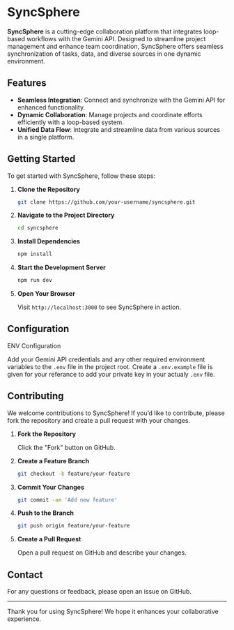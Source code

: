 # SyncSphere

**SyncSphere** is a cutting-edge collaboration platform that integrates loop-based workflows with the Gemini API. Designed to streamline project management and enhance team coordination, SyncSphere offers seamless synchronization of tasks, data, and diverse sources in one dynamic environment.

## Features

- **Seamless Integration**: Connect and synchronize with the Gemini API for enhanced functionality.
- **Dynamic Collaboration**: Manage projects and coordinate efforts efficiently with a loop-based system.
- **Unified Data Flow**: Integrate and streamline data from various sources in a single platform.

## Getting Started

To get started with SyncSphere, follow these steps:

1. **Clone the Repository**

   ```bash
   git clone https://github.com/your-username/syncsphere.git
   ```

2. **Navigate to the Project Directory**

   ```bash
   cd syncsphere
   ```

3. **Install Dependencies**

   ```bash
   npm install
   ```

4. **Start the Development Server**

   ```bash
   npm run dev
   ```

5. **Open Your Browser**

   Visit `http://localhost:3000` to see SyncSphere in action.

## Configuration

ENV Configuration

Add your Gemini API credentials and any other required environment variables to the `.env` file in the project root. Create a `.env.example` file is given for your referance to add your private key in your actualy `.env` file.


## Contributing

We welcome contributions to SyncSphere! If you’d like to contribute, please fork the repository and create a pull request with your changes.

1. **Fork the Repository**

   Click the "Fork" button on GitHub.

2. **Create a Feature Branch**

   ```bash
   git checkout -b feature/your-feature
   ```

3. **Commit Your Changes**

   ```bash
   git commit -am 'Add new feature'
   ```

4. **Push to the Branch**

   ```bash
   git push origin feature/your-feature
   ```

5. **Create a Pull Request**

   Open a pull request on GitHub and describe your changes.

## Contact

For any questions or feedback, please open an issue on GitHub.

---

Thank you for using SyncSphere! We hope it enhances your collaborative experience.
